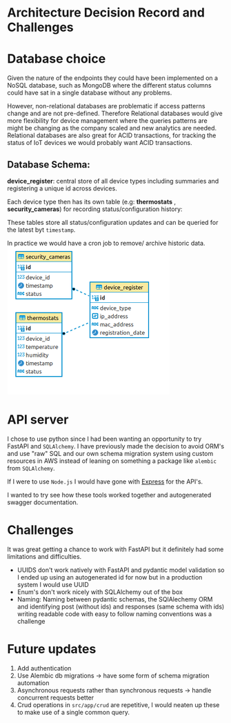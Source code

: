 # Architecture Decision Record and Challenges

# Database choice
Given the nature of the endpoints they could have been implemented on a NoSQL database, such as MongoDB where the different status columns could have sat in a single database without any problems.

However, non-relational databases are problematic if access patterns change and are not pre-defined. Therefore Relational databases would give more flexibility for device management where the queries patterns are might be changing as the company scaled and new analytics are needed. 
Relational databases are also great for ACID transactions, for tracking the status of IoT devices we would probably want ACID transactions.

## Database Schema:

 **device_register**:  central store of all device types including summaries and registering a unique id across devices.

Each device type then has its own table (e.g: **thermostats** , **security_cameras**) for recording status/configuration history:

These tables store all status/configuration updates and can be queried for the latest byt `timestamp`.

 In practice we would have a cron job to remove/ archive historic data. 
![DatabaseImage](/docs/device_management_database.png)

# API server

I chose to use python since I had been wanting an opportunity to try FastAPI and `SQLAlchemy`. I have previously made the decision to avoid ORM's and use "raw" SQL and our own schema migration system using custom resources in AWS instead of leaning on something a package like `alembic` from `SQLAlchemy`.

If I were to use  `Node.js` I would have gone with [Express](https://expressjs.com/) for the API's. 

I wanted to try see how these tools worked together and autogenerated swagger documentation. 

# Challenges

It was great getting a chance to work with FastAPI but it definitely had some limitations and difficulties. 

- UUIDS don't work natively with FastAPI and pydantic model validation  so I ended up using an autogenerated id for now but in a production system I would use UUID
- Enum's don't work nicely with SQLAlchemy out of the box
- Naming: Naming between pydantic schemas, the SQlAlechemy ORM and identifying post (without ids) and responses (same schema with ids) writing readable code with easy to follow naming conventions was a challenge

# Future updates

1. Add authentication
2. Use Alembic db migrations -> have some form of schema migration automation
3. Asynchronous requests rather than synchronous requests -> handle concurrent requests better
4. Crud operations in `src/app/crud` are repetitive, I would neaten up these to make use of a single common query.
